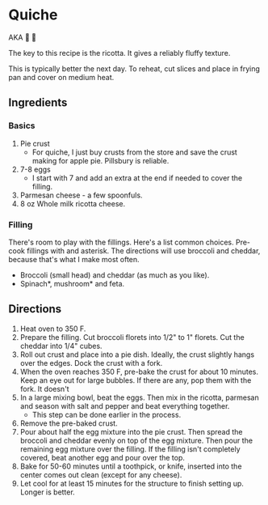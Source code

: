 # Quiche 
AKA :egg: :pie: 

The key to this recipe is the ricotta. It gives a reliably fluffy texture.

This is typically better the next day. To reheat, cut slices and place in frying pan and cover on medium heat. 

## Ingredients
### Basics
1. Pie crust
    - For quiche, I just buy crusts from the store and save the crust making for apple pie. Pillsbury is reliable.
1. 7-8 eggs
    - I start with 7 and add an extra at the end if needed to cover the filling.
1. Parmesan cheese - a few spoonfuls.
1. 8 oz Whole milk ricotta cheese.

### Filling
There's room to play with the fillings. Here's a list common choices. Pre-cook fillings with and asterisk. The directions will use broccoli and cheddar, because that's what I make most often.
- Broccoli (small head) and cheddar (as much as you like).
- Spinach*, mushroom* and feta.

## Directions
1. Heat oven to 350 F.
1. Prepare the filling. Cut broccoli florets into 1/2" to 1" florets. Cut the cheddar into 1/4" cubes.
1. Roll out crust and place into a pie dish. Ideally, the crust slightly hangs over the edges. Dock the crust with a fork. 
1. When the oven reaches 350 F, pre-bake the crust for about 10 minutes. Keep an eye out for large bubbles. If there are any, pop them with the fork. It doesn't 
1. In a large mixing bowl, beat the eggs. Then mix in the ricotta, parmesan and season with salt and pepper and beat everything together. 
    - This step can be done earlier in the process.
1. Remove the pre-baked crust.
1. Pour about half the egg mixture into the pie crust. Then spread the broccoli and cheddar evenly on top of the egg mixture. Then pour the remaining egg mixture over the filling. If the filling isn't completely covered, beat another egg and pour over the top.
1. Bake for 50-60 minutes until a toothpick, or knife, inserted into the center comes out clean (except for any cheese).
1. Let cool for at least 15 minutes for the structure to finish setting up. Longer is better.
